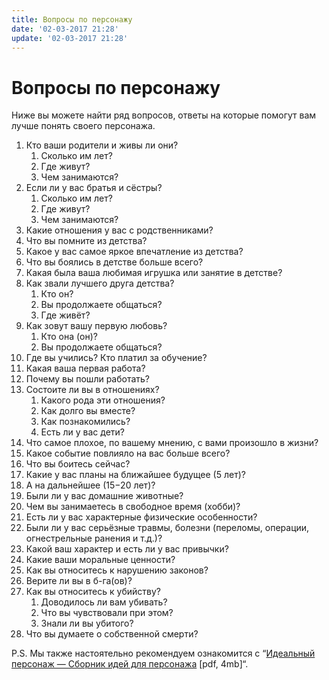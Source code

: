```yaml
---
title: Вопросы по персонажу
date: '02-03-2017 21:28'
update: '02-03-2017 21:28'
---
```


# Вопросы по персонажу

Ниже вы можете найти ряд вопросов, ответы на которые помогут вам лучше понять своего персонажа.

1. Кто ваши родители и живы ли они?
   1. Сколько им лет?
   2. Где живут?
   3. Чем занимаются?
2. Если ли у вас братья и сёстры?
   1. Сколько им лет?
   2. Где живут?
   3. Чем занимаются?
3. Какие отношения у вас с родственниками?
4. Что вы помните из детства?
5. Какое у вас самое яркое впечатление из детства?
6. Что вы боялись в детстве больше всего?
7. Какая была ваша любимая игрушка или занятие в детстве?
8. Как звали лучшего друга детства?
   1. Кто он?
   2. Вы продолжаете общаться?
   3. Где живёт?
9. Как зовут вашу первую любовь?
   1. Кто она \(он\)?
   2. Вы продолжаете общаться?
10. Где вы учились? Кто платил за обучение?
11. Какая ваша первая работа?
12. Почему вы пошли работать?
13. Состоите ли вы в отношениях?
    1. Какого рода эти отношения?
    2. Как долго вы вместе?
    3. Как познакомились?
    4. Есть ли у вас дети?
14. Что самое плохое, по вашему мнению, с вами произошло в жизни?
15. Какое событие повлияло на вас больше всего?
16. Что вы боитесь сейчас?
17. Какие у вас планы на ближайшее будущее \(5 лет\)?
18. А на дальнейшее \(15−20 лет\)?
19. Были ли у вас домашние животные?
20. Чем вы занимаетесь в свободное время \(хобби\)?
21. Есть ли у вас характерные физические особенности?
22. Были ли у вас серьёзные травмы, болезни \(переломы, операции, огнестрельные ранения и т.д.\)?
23. Какой ваш характер и есть ли у вас привычки?
24. Какие ваши моральные ценности?
25. Как вы относитесь к нарушению законов?
26. Верите ли вы в б-га\(ов\)? 
27. Как вы относитесь к убийству?
    1. Доводилось ли вам убивать?
    2. Что вы чувствовали при этом?
    3. Знали ли вы убитого?
28. Что вы думаете о собственной смерти?

P.S. Мы также настоятельно рекомендуем ознакомится с “[Идеальный персонаж — Сборник идей для персонажа](https://sardinka.org/files/Идеальный%20персонаж%20-%20Сборник%20идей%20для%20персонажа.pdf) \[pdf, 4mb\]“.


